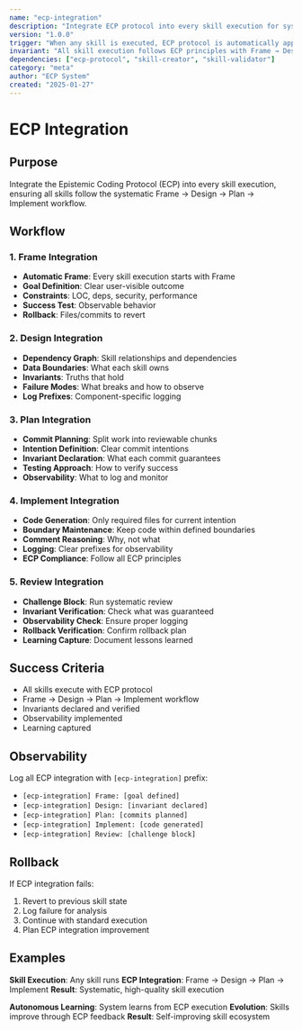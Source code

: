 ```yaml
---
name: "ecp-integration"
description: "Integrate ECP protocol into every skill execution for systematic development"
version: "1.0.0"
trigger: "When any skill is executed, ECP protocol is automatically applied"
invariant: "All skill execution follows ECP principles with Frame → Design → Plan → Implement"
dependencies: ["ecp-protocol", "skill-creator", "skill-validator"]
category: "meta"
author: "ECP System"
created: "2025-01-27"
---
```


# ECP Integration

## Purpose

Integrate the Epistemic Coding Protocol (ECP) into every skill execution, ensuring all skills follow the systematic Frame → Design → Plan → Implement workflow.

## Workflow

### 1. Frame Integration
- **Automatic Frame**: Every skill execution starts with Frame
- **Goal Definition**: Clear user-visible outcome
- **Constraints**: LOC, deps, security, performance
- **Success Test**: Observable behavior
- **Rollback**: Files/commits to revert

### 2. Design Integration
- **Dependency Graph**: Skill relationships and dependencies
- **Data Boundaries**: What each skill owns
- **Invariants**: Truths that hold
- **Failure Modes**: What breaks and how to observe
- **Log Prefixes**: Component-specific logging

### 3. Plan Integration
- **Commit Planning**: Split work into reviewable chunks
- **Intention Definition**: Clear commit intentions
- **Invariant Declaration**: What each commit guarantees
- **Testing Approach**: How to verify success
- **Observability**: What to log and monitor

### 4. Implement Integration
- **Code Generation**: Only required files for current intention
- **Boundary Maintenance**: Keep code within defined boundaries
- **Comment Reasoning**: Why, not what
- **Logging**: Clear prefixes for observability
- **ECP Compliance**: Follow all ECP principles

### 5. Review Integration
- **Challenge Block**: Run systematic review
- **Invariant Verification**: Check what was guaranteed
- **Observability Check**: Ensure proper logging
- **Rollback Verification**: Confirm rollback plan
- **Learning Capture**: Document lessons learned

## Success Criteria

- All skills execute with ECP protocol
- Frame → Design → Plan → Implement workflow
- Invariants declared and verified
- Observability implemented
- Learning captured

## Observability

Log all ECP integration with `[ecp-integration]` prefix:
- `[ecp-integration] Frame: [goal defined]`
- `[ecp-integration] Design: [invariant declared]`
- `[ecp-integration] Plan: [commits planned]`
- `[ecp-integration] Implement: [code generated]`
- `[ecp-integration] Review: [challenge block]`

## Rollback

If ECP integration fails:
1. Revert to previous skill state
2. Log failure for analysis
3. Continue with standard execution
4. Plan ECP integration improvement

## Examples

**Skill Execution**: Any skill runs
**ECP Integration**: Frame → Design → Plan → Implement
**Result**: Systematic, high-quality skill execution

**Autonomous Learning**: System learns from ECP execution
**Evolution**: Skills improve through ECP feedback
**Result**: Self-improving skill ecosystem
